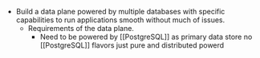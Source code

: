 - Build a data plane powered by multiple databases with specific capabilities to run applications smooth without much of issues.
	- Requirements of the data plane.
		- Need to be powered by [[PostgreSQL]] as primary data store no [[PostgreSQL]] flavors just pure and distributed powerd